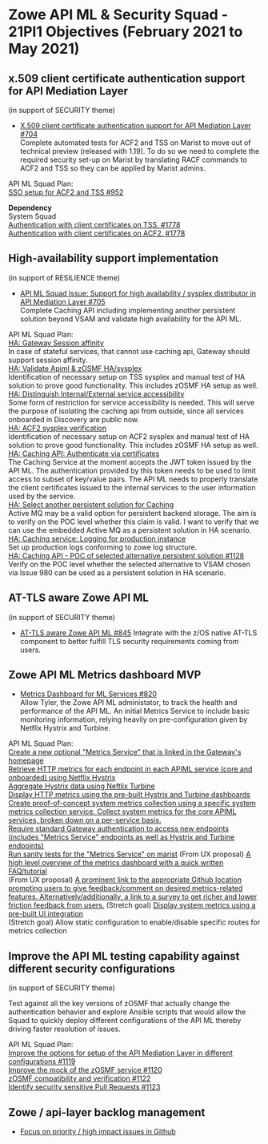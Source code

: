 # Zowe API ML & Security Squad - 21PI1 Objectives (February 2021 to May 2021)


## x.509 client certificate authentication support for API Mediation Layer
(in support of SECURITY theme)

* [X.509 client certificate authentication support for API Mediation Layer #704](https://github.com/zowe/api-layer/issues/704)  
Complete automated tests for ACF2 and TSS on Marist to move out of technical preview (released with 1.19). To do so we need to complete the required security set-up on Marist by translating RACF commands to ACF2 and TSS so they can be applied by Marist admins.

API ML Squad Plan:  
[SSO setup for ACF2 and TSS #952](https://github.com/zowe/api-layer/issues/952)  

**Dependency**  
System Squad  
[Authentication with client certificates on TSS. #1778](https://github.com/zowe/zowe-install-packaging/issues/1778)  
[Authentication with client certificates on ACF2. #1778](https://github.com/zowe/zowe-install-packaging/issues/1779)  

## High-availability support implementation
(in support of RESILIENCE theme)

* [API ML Squad Issue: Support for high availability / sysplex distributor in API Mediation Layer #705](https://github.com/zowe/api-layer/issues/705)  
Complete Caching API including implementing another persistent solution beyond VSAM and validate high availability for the API ML.

API ML Squad Plan:  
[HA: Gateway Session affinity](https://github.com/zowe/api-layer/issues/855)  
In case of stateful services, that cannot use caching api, Gateway should support session affinity.  
[HA: Validate Apiml & zOSMF HA/sysplex](https://github.com/zowe/api-layer/issues/858)  
Identification of necessary setup on TSS sysplex and manual test of HA solution to prove good functionality. This includes zOSMF HA setup as well.  
[HA: Distinguish Internal/External service accessibility](https://github.com/zowe/api-layer/issues/861)  
Some form of restriction for service accessibility is needed. This will serve the purpose of isolating the caching api from outside, since all services onboarded in Discovery are public now.  
[HA: ACF2 sysplex verification](https://github.com/zowe/api-layer/issues/864)  
Identification of necessary setup on ACF2 sysplex and manual test of HA solution to prove good functionality. This includes zOSMF HA setup as well.  
[HA: Caching API: Authenticate via certificates](https://github.com/zowe/api-layer/issues/891)  
The Caching Service at the moment accepts the JWT token issued by the API ML. The authentication provided by this token needs to be used to limit access to subset of key/value pairs. The API ML needs to properly translate the client certificates issued to the internal services to the user information used by the service.  
[HA: Select another persistent solution for Caching](https://github.com/zowe/api-layer/issues/980)  
Active MQ may be a valid option for persistent backend storage. The aim is to verify on the POC level whether this claim is valid. I want to verify that we can use the embedded Active MQ as a persistent solution in HA scenario.  
[HA: Caching service: Logging for production instance](https://github.com/zowe/api-layer/issues/1000)  
Set up production logs conforming to zowe log structure.  
[HA: Caching API - POC of selected alternative persistent solution #1128](https://github.com/zowe/api-layer/issues/1128)  
Verify on the POC level whether the selected alternative to VSAM chosen via Issue 980 can be used as a persistent solution in HA scenario.  

## AT-TLS aware Zowe API ML
(in support of SECURITY theme)

* [AT-TLS aware Zowe API ML #845](https://github.com/zowe/api-layer/issues/845)
Integrate with the z/OS native AT-TLS component to better fulfill TLS security requirements coming from users.

## Zowe API ML Metrics dashboard MVP

* [Metrics Dashboard for ML Services #820](https://github.com/zowe/api-layer/issues/820)  
Allow Tyler, the Zowe API ML administator, to track the health and performance of the API ML.
An initial Metrics Service to include basic monitoring information, relying heavily on pre-configuration given by Netflix Hystrix and Turbine.

API ML Squad Plan:  
[Create a new optional "Metrics Service" that is linked in the Gateway's homepage](https://github.com/zowe/api-layer/issues/1098)  
[Retrieve HTTP metrics for each endpoint in each APIML service (core and onboarded) using Netflix Hystrix](https://github.com/zowe/api-layer/issues/867)  
[Aggregate Hystrix data using Neftlix Turbine](https://github.com/zowe/api-layer/issues/868)  
[Display HTTP metrics using the pre-built Hystrix and Turbine dashboards](https://github.com/zowe/api-layer/issues/868)    
[Create proof-of-concept system metrics collection using a specific system metrics collection service. Collect system metrics for the core APIML services, broken down on a per-service basis.](https://github.com/zowe/api-layer/issues/1101)  
[Require standard Gateway authentication to access new endpoints (includes "Metrics Service" endpoints as well as Hystrix and Turbine endpoints)](https://github.com/zowe/api-layer/issues/1101)    
[Run sanity tests for the "Metrics Service" on marist](https://github.com/zowe/api-layer/issues/1114) 
(From UX proposal) [A high level overview of the metrics dashboard with a quick written FAQ/tutorial](https://github.com/zowe/api-layer/issues/1045)  
(From UX proposal) [A prominent link to the appropriate Github location prompting users to give feedback/comment on desired metrics-related features. Alternatively/additionally, a link to a survey to get richer and lower friction feedback from users.](https://github.com/zowe/api-layer/issues/1100)
(Stretch goal) [Display system metrics using a pre-built UI integration](https://github.com/zowe/api-layer/issues/872)  
(Stretch goal) Allow static configuration to enable/disable specific routes for metrics collection  

## Improve the API ML testing capability against different security configurations  
(in support of SECURITY theme)  

Test against all the key versions of zOSMF that actually change the authentication behavior and explore Ansible scripts that would allow the Squad to quickly deploy different configurations of the API ML thereby driving faster resolution of issues.  

API ML Squad Plan:  
[Improve the options for setup of the API Mediation Layer in different configurations #1119](https://github.com/zowe/api-layer/issues/1119)  
[Improve the mock of the zOSMF service #1120](https://github.com/zowe/api-layer/issues/1120)  
[zOSMF compatibility and verification #1122](https://github.com/zowe/api-layer/issues/1122)  
[Identify security sensitive Pull Requests #1123](https://github.com/zowe/api-layer/issues/1123)  

## Zowe / api-layer backlog management

* [Focus on priority / high impact issues in Github](https://github.com/zowe/api-layer/labels/21PI1)
